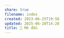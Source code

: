 ```yaml
---
share: true
filename: index
created: 2023-06-25T19:58
updated: 2025-06-10T14:28
title: 🌟 Mở đầu
---
```

